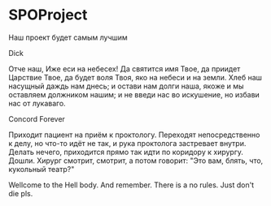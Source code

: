 # SPOProject

Наш проект будет самым лучшим

Dick

Отче наш, Иже еси на небесех! Да святится имя Твое, да приидет Царствие Твое, да будет воля Твоя,
яко на небеси и на земли. Хлеб наш насущный даждь нам днесь; и остави нам долги наша, якоже и мы
оставляем должником нашим; и не введи нас во искушение, но избави нас от лукаваго.

Concord Forever

Приходит пациент на приём к проктологу. Переходят непосредственно к делу,
но что-то идёт не так, и рука проктолога застревает внутри. Делать нечего,
приходится прямо так идти по коридору к хирургу. Дошли. Хирург смотрит,
смотрит, а потом говорит: "Это вам, блять, что, кукольный театр?"

Wellcome to the Hell body. And remember. There is a no rules. Just don't die pls.
